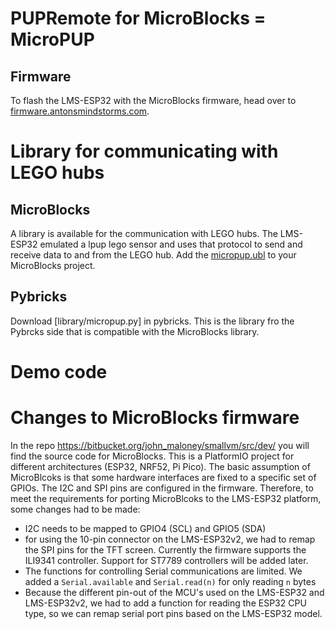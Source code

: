 # PUPRemote for MicroBlocks = MicroPUP

## Firmware

To flash the LMS-ESP32 with the MicroBlocks firmware, head over to [firmware.antonsmindstorms.com](https://firmware.antonsmindstorms.com).


# Library for communicating with LEGO hubs
## MicroBlocks

A library is available for the communication with LEGO hubs. The LMS-ESP32 emulated a lpup lego sensor and uses that protocol to send and receive data to and from the LEGO hub. Add the [micropup.ubl](lirary/micropup.ubl) to your MicroBlocks project. 

## Pybricks
Download [library/micropup.py] in pybricks. This is the library fro the Pybrcks side that is compatible with the MicroBlocks library.


# Demo code


# Changes to MicroBlocks firmware

In the repo https://bitbucket.org/john_maloney/smallvm/src/dev/ you will find the source code for MicroBlocks. This is a PlatformIO project for different architectures (ESP32, NRF52, Pi Pico). The basic assumption of MicroBlcoks is that some hardware interfaces are fixed to a specific set of GPIOs. The I2C and SPI pins are configured in the firmware.
Therefore, to meet the requirements for porting MicroBlcoks to the LMS-ESP32 platform, some changes had to be made:

- I2C needs to be mapped to GPIO4 (SCL) and GPIO5 (SDA)
- for using the 10-pin connector on the LMS-ESP32v2, we had to remap the SPI pins for the TFT screen. Currently the firmware supports the ILI9341 controller. Support for ST7789 controllers will be added later.
- The functions for controlling Serial  communications are limited. We added a `Serial.available` and `Serial.read(n)` for only reading `n` bytes
- Because the different pin-out of the MCU's used on the LMS-ESP32 and LMS-ESP32v2, we had to add a function for reading the ESP32 CPU type, so we can remap serial port pins based on the LMS-ESP32 model.
